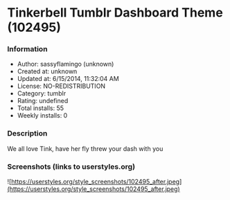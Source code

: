 # Tinkerbell Tumblr Dashboard Theme (102495)

### Information
- Author: sassyflamingo (unknown)
- Created at: unknown
- Updated at: 6/15/2014, 11:32:04 AM
- License: NO-REDISTRIBUTION
- Category: tumblr
- Rating: undefined
- Total installs: 55
- Weekly installs: 0


### Description
We all love Tink, have her fly threw your dash with you


### Screenshots (links to userstyles.org)
![https://userstyles.org/style_screenshots/102495_after.jpeg](https://userstyles.org/style_screenshots/102495_after.jpeg)


